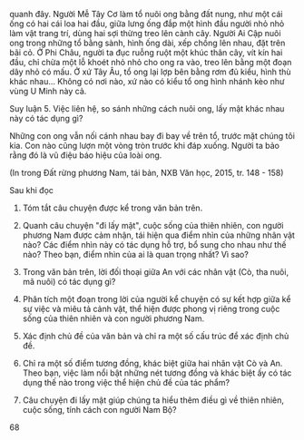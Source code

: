 quanh đây. Người Mễ Tây Cơ làm tổ nuôi ong bằng đất nung, như một cái ống có hai cái loa hai đầu, giữa lưng ống đắp một hình đầu người nhỏ nhỏ làm vật trang trí, dùng hai sợi thừng treo lên cành cây. Người Ai Cập nuôi ong trong những tổ bằng sành, hình ống dài, xếp chồng lên nhau, đặt trên bãi cỏ. Ở Phi Châu, người ta đục ruỗng ruột một khúc thân cây, vít kín hai đầu, chỉ chừa một lỗ khoét nhỏ nhỏ cho ong ra vào, treo lên bằng một đoạn dây nhỏ có mấu. Ở xứ Tây Âu, tổ ong lại lợp bên bằng rơm đủ kiểu, hình thù khác nhau... Không có nơi nào, xứ nào có kiểu tổ ong hình nhánh kèo như vùng U Minh này cả.

Suy luận
5. Việc liên hệ, so sánh những cách nuôi ong, lấy mật khác nhau này có tác dụng gì?

Những con ong vẫn nối cánh nhau bay đi bay về trên tổ, trước mặt chúng tôi kia. Con nào cũng lượn một vòng tròn trước khi đáp xuống. Người ta bảo rằng đó là vũ điệu báo hiệu của loài ong.

(In trong Đất rừng phương Nam, tái bản, NXB Văn học, 2015, tr. 148 - 158)

Sau khi đọc

1. Tóm tắt câu chuyện được kể trong văn bản trên.

2. Quanh câu chuyện "đi lấy mật", cuộc sống của thiên nhiên, con người phương Nam được cảm nhận, tái hiện qua điểm nhìn của những nhân vật nào? Các điểm nhìn này có tác dụng hỗ trợ, bổ sung cho nhau như thế nào? Theo bạn, điểm nhìn của ai là quan trọng nhất? Vì sao?

3. Trong văn bản trên, lời đối thoại giữa An với các nhân vật (Cò, tha nuôi, mã nuôi) có tác dụng gì?

4. Phân tích một đoạn trong lời của người kể chuyện có sự kết hợp giữa kể sự việc và miêu tả cảnh vật, thể hiện được phong vị riêng trong cuộc sống của thiên nhiên và con người phương Nam.

5. Xác định chủ đề của văn bản và chỉ ra một số cấu trúc để xác định chủ đề.

6. Chỉ ra một số điểm tương đồng, khác biệt giữa hai nhân vật Cò và An. Theo bạn, việc làm nổi bật những nét tương đồng và khác biệt ấy có tác dụng thế nào trong việc thể hiện chủ đề của tác phẩm?

7. Câu chuyện đi lấy mật giúp chúng ta hiểu thêm điều gì về thiên nhiên, cuộc sống, tính cách con người Nam Bộ?

68